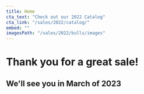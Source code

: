 ```yaml
---
title: Home
cta_text: "Check out our 2022 Catalog"
cta_link: "/sales/2022/catalog/"
embed: ""
imagesPath: "/sales/2022/bulls/images"
---
```


# Thank you for a great sale!

## We'll see you in March of 2023
